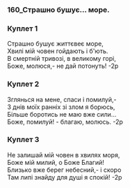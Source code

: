 ### 160_Страшно бушує... море.
### Куплет 1
Страшно бушує життєвеє море,<br/>Хвилі мій човен гойдають і б'ють.<br/>B смертній тривозі, в великому горі,<br/>Боже, молюся,- не дай потонуть! -2р
### Куплет 2
Зглянься на мене, спаси і помилуй,-<br/>З днів моїх ранніх зі злом я борюсь,<br/>Більше боротись не маю вже сили...<br/>Боже, помилуй! - благаю, молюсь. -2р
### Куплет 3
Не залишай мій човен в хвилях моря,<br/>Боже мій милий, о Боже Благий!<br/>Близько вже берег небесний,- і скоро<br/>Там липі знайду для душі я спокій! -2р

